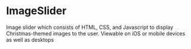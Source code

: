 # ImageSlider
Image slider which consists of HTML, CSS, and Javascript to display Christmas-themed images to the user. Viewable on iOS or mobile devices as well as desktops

